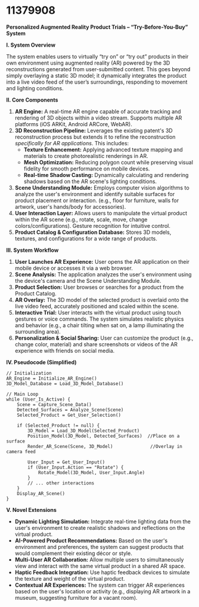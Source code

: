 # 11379908

**Personalized Augmented Reality Product Trials – “Try-Before-You-Buy” System**

**I. System Overview**

The system enables users to virtually “try on” or “try out” products in their own environment using augmented reality (AR) powered by the 3D reconstructions generated from user-submitted content. This goes beyond simply overlaying a static 3D model; it dynamically integrates the product into a live video feed of the user’s surroundings, responding to movement and lighting conditions.

**II. Core Components**

1.  **AR Engine:** A real-time AR engine capable of accurate tracking and rendering of 3D objects within a video stream. Supports multiple AR platforms (iOS ARKit, Android ARCore, WebAR).
2.  **3D Reconstruction Pipeline:** Leverages the existing patent's 3D reconstruction process but extends it to refine the reconstruction *specifically for AR applications*. This includes:
    *   **Texture Enhancement:**  Applying advanced texture mapping and materials to create photorealistic renderings in AR.
    *   **Mesh Optimization:**  Reducing polygon count while preserving visual fidelity for smooth performance on mobile devices.
    *   **Real-time Shadow Casting:**  Dynamically calculating and rendering shadows based on the AR scene's lighting conditions.
3.  **Scene Understanding Module:** Employs computer vision algorithms to analyze the user's environment and identify suitable surfaces for product placement or interaction. (e.g., floor for furniture, walls for artwork, user's hands/body for accessories).
4.  **User Interaction Layer:** Allows users to manipulate the virtual product within the AR scene (e.g., rotate, scale, move, change colors/configurations). Gesture recognition for intuitive control.
5.  **Product Catalog & Configuration Database:** Stores 3D models, textures, and configurations for a wide range of products.

**III. System Workflow**

1.  **User Launches AR Experience:** User opens the AR application on their mobile device or accesses it via a web browser.
2.  **Scene Analysis:** The application analyzes the user's environment using the device's camera and the Scene Understanding Module.
3.  **Product Selection:** User browses or searches for a product from the Product Catalog.
4.  **AR Overlay:** The 3D model of the selected product is overlaid onto the live video feed, accurately positioned and scaled within the scene.
5.  **Interactive Trial:** User interacts with the virtual product using touch gestures or voice commands. The system simulates realistic physics and behavior (e.g., a chair tilting when sat on, a lamp illuminating the surrounding area).
6.  **Personalization & Social Sharing:** User can customize the product (e.g., change color, material) and share screenshots or videos of the AR experience with friends on social media.

**IV. Pseudocode (Simplified)**

```
// Initialization
AR_Engine = Initialize_AR_Engine()
3D_Model_Database = Load_3D_Model_Database()

// Main Loop
while (User_Is_Active) {
    Scene = Capture_Scene_Data()
    Detected_Surfaces = Analyze_Scene(Scene)
    Selected_Product = Get_User_Selection()

    if (Selected_Product != null) {
        3D_Model = Load_3D_Model(Selected_Product)
        Position_Model(3D_Model, Detected_Surfaces)  //Place on a surface
        Render_AR_Scene(Scene, 3D_Model)              //Overlay in camera feed

        User_Input = Get_User_Input()
        if (User_Input.Action == "Rotate") {
            Rotate_Model(3D_Model, User_Input.Angle)
        }
        // ... other interactions
    }
    Display_AR_Scene()
}
```

**V. Novel Extensions**

*   **Dynamic Lighting Simulation:** Integrate real-time lighting data from the user's environment to create realistic shadows and reflections on the virtual product.
*   **AI-Powered Product Recommendations:**  Based on the user's environment and preferences, the system can suggest products that would complement their existing décor or style.
*   **Multi-User AR Collaboration:**  Allow multiple users to simultaneously view and interact with the same virtual product in a shared AR space.
*   **Haptic Feedback Integration:** Use haptic feedback devices to simulate the texture and weight of the virtual product.
*   **Contextual AR Experiences:** The system can trigger AR experiences based on the user's location or activity (e.g., displaying AR artwork in a museum, suggesting furniture for a vacant room).